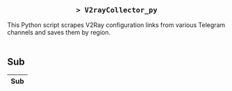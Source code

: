 <h3 align="center">
    <samp>&gt; V2rayCollector_py</samp>
</h3>

This Python script scrapes V2Ray configuration links from various Telegram channels and saves them by region.
<br>
<br>
## Sub
| Sub |
|-----|

































































































































































































































































































































































































































































































































































































































































































































































































































































































































































































































































































































































































































































































































































































































































































































































































































































































































































































































































































































































































































































































































































































































































































































































































































































































































































































































































































































































































































































































































































































































































































































































































































































































































































































































































































































































































































































































































































































































































































































































































































































































































































































































































































































